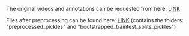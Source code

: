 
The original videos and annotations can be requested from here: [LINK](https://github.com/LifengFan/Human-Gaze-Communication)

Files after preprocessing can be found here: [LINK](https://osf.io/nruvt/?view_only=54d7510958984126acb57b7edb82af8e) (contains the folders: "preprocessed_pickles" and "bootstrapped_traintest_splits_pickles")
